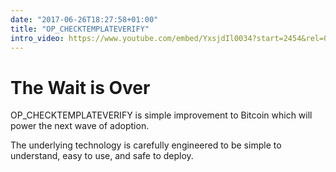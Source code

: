 ```yaml
---
date: "2017-06-26T18:27:58+01:00"
title: "OP_CHECKTEMPLATEVERIFY"
intro_video: https://www.youtube.com/embed/YxsjdIl0034?start=2454&rel=0
---
```


# The Wait is Over

OP_CHECKTEMPLATEVERIFY is simple improvement to Bitcoin which will power the next wave of adoption.

The underlying technology is carefully engineered to be simple to understand, easy to use, and safe to deploy.


